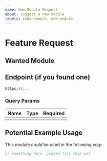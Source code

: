 ```yaml
---
name: New Module Request
about: Suggest a new module
labels: enhancement, new module
---
```


# Feature Request

## Wanted Module
<!-- State the module you want over here, e.g., news feed -->

## Endpoint (if you found one)
<!-- please put the *actual* endpoint here, not this dummy text -->
`https://...`

### Query Params
| Name | Type | Required |
| ---- | ---- | -------- |
|      |      |          |

## Potential Example Usage
This module *could* be used in the following way:
```ts
// something here, please fill this out
```

